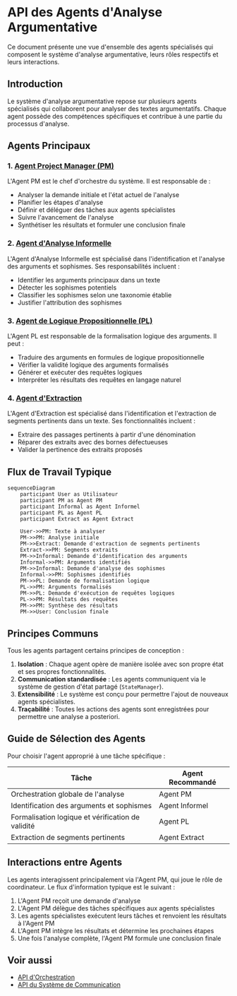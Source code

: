 # API des Agents d'Analyse Argumentative

Ce document présente une vue d'ensemble des agents spécialisés qui composent le système d'analyse argumentative, leurs rôles respectifs et leurs interactions.

## Introduction

Le système d'analyse argumentative repose sur plusieurs agents spécialisés qui collaborent pour analyser des textes argumentatifs. Chaque agent possède des compétences spécifiques et contribue à une partie du processus d'analyse.

## Agents Principaux

### 1. [Agent Project Manager (PM)](./pm_agent_api.md)

L'Agent PM est le chef d'orchestre du système. Il est responsable de :
- Analyser la demande initiale et l'état actuel de l'analyse
- Planifier les étapes d'analyse
- Définir et déléguer des tâches aux agents spécialistes
- Suivre l'avancement de l'analyse
- Synthétiser les résultats et formuler une conclusion finale

### 2. [Agent d'Analyse Informelle](./informal_agent_api.md)

L'Agent d'Analyse Informelle est spécialisé dans l'identification et l'analyse des arguments et sophismes. Ses responsabilités incluent :
- Identifier les arguments principaux dans un texte
- Détecter les sophismes potentiels
- Classifier les sophismes selon une taxonomie établie
- Justifier l'attribution des sophismes

### 3. [Agent de Logique Propositionnelle (PL)](./pl_agent_api.md)

L'Agent PL est responsable de la formalisation logique des arguments. Il peut :
- Traduire des arguments en formules de logique propositionnelle
- Vérifier la validité logique des arguments formalisés
- Générer et exécuter des requêtes logiques
- Interpréter les résultats des requêtes en langage naturel

### 4. [Agent d'Extraction](./extract_agent_api.md)

L'Agent d'Extraction est spécialisé dans l'identification et l'extraction de segments pertinents dans un texte. Ses fonctionnalités incluent :
- Extraire des passages pertinents à partir d'une dénomination
- Réparer des extraits avec des bornes défectueuses
- Valider la pertinence des extraits proposés

## Flux de Travail Typique

```mermaid
sequenceDiagram
    participant User as Utilisateur
    participant PM as Agent PM
    participant Informal as Agent Informel
    participant PL as Agent PL
    participant Extract as Agent Extract
    
    User->>PM: Texte à analyser
    PM->>PM: Analyse initiale
    PM->>Extract: Demande d'extraction de segments pertinents
    Extract->>PM: Segments extraits
    PM->>Informal: Demande d'identification des arguments
    Informal->>PM: Arguments identifiés
    PM->>Informal: Demande d'analyse des sophismes
    Informal->>PM: Sophismes identifiés
    PM->>PL: Demande de formalisation logique
    PL->>PM: Arguments formalisés
    PM->>PL: Demande d'exécution de requêtes logiques
    PL->>PM: Résultats des requêtes
    PM->>PM: Synthèse des résultats
    PM->>User: Conclusion finale
```

## Principes Communs

Tous les agents partagent certains principes de conception :

1. **Isolation** : Chaque agent opère de manière isolée avec son propre état et ses propres fonctionnalités.
2. **Communication standardisée** : Les agents communiquent via le système de gestion d'état partagé (`StateManager`).
3. **Extensibilité** : Le système est conçu pour permettre l'ajout de nouveaux agents spécialistes.
4. **Traçabilité** : Toutes les actions des agents sont enregistrées pour permettre une analyse a posteriori.

## Guide de Sélection des Agents

Pour choisir l'agent approprié à une tâche spécifique :

| Tâche | Agent Recommandé |
|-------|-----------------|
| Orchestration globale de l'analyse | Agent PM |
| Identification des arguments et sophismes | Agent Informel |
| Formalisation logique et vérification de validité | Agent PL |
| Extraction de segments pertinents | Agent Extract |

## Interactions entre Agents

Les agents interagissent principalement via l'Agent PM, qui joue le rôle de coordinateur. Le flux d'information typique est le suivant :

1. L'Agent PM reçoit une demande d'analyse
2. L'Agent PM délègue des tâches spécifiques aux agents spécialistes
3. Les agents spécialistes exécutent leurs tâches et renvoient les résultats à l'Agent PM
4. L'Agent PM intègre les résultats et détermine les prochaines étapes
5. Une fois l'analyse complète, l'Agent PM formule une conclusion finale

## Voir aussi

- [API d'Orchestration](../orchestration/README.md)
- [API du Système de Communication](../reference_api.md)